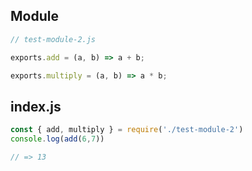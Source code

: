 ## Module

```js
// test-module-2.js

exports.add = (a, b) => a + b;

exports.multiply = (a, b) => a * b;
```

## index.js

```js
const { add, multiply } = require('./test-module-2')
console.log(add(6,7))

// => 13
```